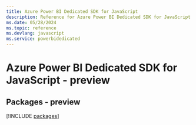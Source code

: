 ```yaml
---
title: Azure Power BI Dedicated SDK for JavaScript
description: Reference for Azure Power BI Dedicated SDK for JavaScript
ms.date: 05/28/2024
ms.topic: reference
ms.devlang: javascript
ms.service: powerbidedicated
---
```

# Azure Power BI Dedicated SDK for JavaScript - preview
## Packages - preview
[!INCLUDE [packages](power-bi-dedicated-index.md)]